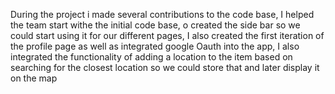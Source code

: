 During the project i made several contributions to the code base, I helped the team start withe the initial code base, o created the side bar so we could start using it for our different pages, I also created the first iteration of the profile page as well as integrated google Oauth into the app, I also integrated the functionality of adding a location to the item based on searching for the closest location so we could store that and later display it on the map
